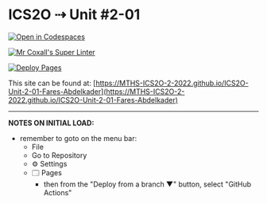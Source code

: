 # ICS2O ⇢ Unit #2-01

[![Open in Codespaces](https://classroom.github.com/assets/launch-codespace-f4981d0f882b2a3f0472912d15f9806d57e124e0fc890972558857b51b24a6f9.svg)](https://classroom.github.com/open-in-codespaces?assignment_repo_id=10066376)

[![Mr Coxall's Super Linter](https://github.com/MTHS-ICS2O-2-2022/ICS2O-Unit-2-01-Fares-Abdelkader/workflows/Mr%20Coxall's%20Super%20Linter/badge.svg)](https://github.com/MTHS-ICS2O-2-2022/ICS2O-Unit-2-01-Fares-Abdelkader/actions)

[![Deploy Pages](https://github.com/MTHS-ICS2O-2-2022/ICS2O-Unit-2-01-Fares-Abdelkader/workflows/Deploy%20Pages/badge.svg)](https://github.com/MTHS-ICS2O-2-2022/ICS2O-Unit-2-01-Fares-Abdelkader/actions)

This site can be found at: [https://MTHS-ICS2O-2-2022.github.io/ICS2O-Unit-2-01-Fares-Abdelkader](https://MTHS-ICS2O-2-2022.github.io/ICS2O-Unit-2-01-Fares-Abdelkader)

---

**NOTES ON INITIAL LOAD:**
- remember to goto on the menu bar:
  - File
  - Go to Repository
  - ⚙ Settings
  - 🗔 Pages
    - then from the "Deploy from a branch ▼" button, select "GitHub Actions"
